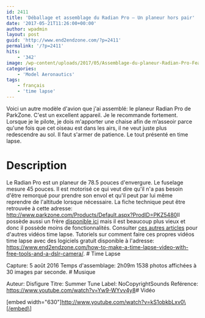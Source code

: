 ```yaml
---
id: 2411
title: 'Déballage et assemblage du Radian Pro – Un planeur hors pair'
date: '2017-05-21T11:26:00+00:00'
author: wpadmin
layout: post
guid: 'http://www.end2endzone.com/?p=2411'
permalink: '/?p=2411'
hits:
    - '342'
image: /wp-content/uploads/2017/05/Assemblage-du-planeur-Radian-Pro-Featured-image.jpg
categories:
    - 'Model Aeronautics'
tags:
    - français
    - 'time lapse'
---
```


Voici un autre modèle d'avion que j'ai assemblé: le planeur Radian Pro de ParkZone. C'est un excellent appareil. Je le recommande fortement. Lorsque je le pilote, je dois m'apporter une chaise afin de m’asseoir parce qu'une fois que cet oiseau est dans les airs, il ne veut juste plus redescendre au sol. Il faut s'armer de patience. Le tout présenté en time lapse.

# Description

Le Radian Pro est un planeur de 78.5 pouces d'envergure. Le fuselage mesure 45 pouces. Il est motorisé ce qui veut dire qu'il n'a pas besoin d'être remorqué pour prendre son envol et qu'il peut par lui même reprendre de l'altitude lorsque nécessaire. La fiche technique peut être retrouvée à cette adresse: <http://www.parkzone.com/Products/Default.aspx?ProdID=PKZ5480>Il possède aussi un frère [disponible ici](http://www.parkzone.com/Products/Default.aspx?ProdID=PKZ4700) mais il est beaucoup plus vieux et donc il possède moins de fonctionnalités. Consulter [ces autres articles](/tag/time-lapse/) pour d'autres vidéos time lapse. Tutoriels sur comment faire ces propres vidéos time lapse avec des logiciels gratuit disponible à l'adresse: <https://www.end2endzone.com/how-to-make-a-time-lapse-video-with-free-tools-and-a-dslr-camera/>. # Time Lapse

Capture: 5 août 2016 Temps d'assemblage: 2h09m 1538 photos affichées à 30 images par seconde. # Musique

Auteur: Disfigure Titre: Summer Tune Label: NoCopyrightSounds Reférence: <https://www.youtube.com/watch?v=Yw9-WYvv4y8># Vidéo

\[embed width="630"\]http://www.youtube.com/watch?v=kS1obkbLxv0\[/embed\]
